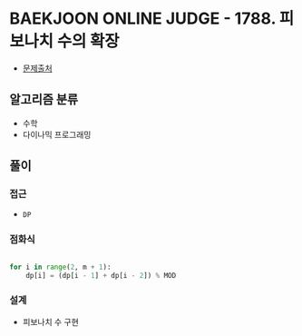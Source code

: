 # BAEKJOON ONLINE JUDGE - 1788. 피보나치 수의 확장

- [문제출처](https://www.acmicpc.net/problem/1788 '1788. 피보나치 수의 확장')

## 알고리즘 분류

- 수학
- 다이나믹 프로그래밍

## 풀이

### 접근

- `DP`

### 점화식

```python

for i in range(2, m + 1):
    dp[i] = (dp[i - 1] + dp[i - 2]) % MOD

```

### 설계

- 피보나치 수 구현
